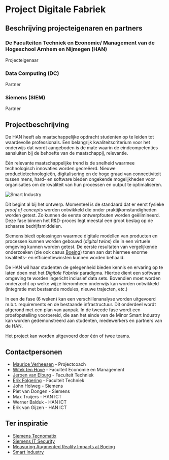 # Project Digitale Fabriek

## Beschrijving projecteigenaren en partners

### De Faculteiten Techniek en Economie/ Management van de Hogeschool Arnhem en Nijmegen (HAN)
Projecteigenaar

### Data Computing (DC)
Partner

### Siemens (SIEM)
Partner

## Projectbeschrijving
De HAN heeft als maatschappelijke opdracht studenten op te leiden tot waardevolle professionals. Een belangrijk kwaliteitscriterium voor het onderwijs dat wordt aangeboden is de mate waarin de eindcompetenties aansluiten bij de behoefte van de maatschappij, relevantie.

Één relevante maatschappelijke trend is de snelheid waarmee technologisch innovaties worden gecreëerd. Nieuwe productietechnologieën, digitalisering en de hoge graad van connectiviteit tussen mens, hard- en software bieden ongekende mogelijkheden voor organisaties om de kwaliteit van hun processen en output te optimaliseren.

![Smart Industry](http://www.automation-valley.de/files/2013/02/Smart-Industry-schema.jpg)

Dit begint al bij het ontwerp. Momenteel is de standaard dat er eerst fysieke *proof of concepts* worden ontwikkeld die onder praktijkomstandigheden worden getest. Zo kunnen de eerste ontwerpfouten worden geëlimineerd. Deze fase binnen het R&D-proces legt meestal een groot beslag op de schaarse bedrijfsmiddelen.

Siemens biedt oplossingen waarmee digitale modellen van producten en processen kunnen worden gebouwd (*digital twins*) die in een virtuele omgeving kunnen worden getest. De eerste resultaten van vergelijkende onderzoeken (zie ook casus [Boeing](https://youtu.be/P-qJ6U-ixX0)) tonen aan dat hiermee enorme kwaliteits- en efficientiewinsten kunnen worden behaald.

De HAN wil haar studenten de gelegenheid bieden kennis en ervaring op te laten doen met het *Digitale Fabriek* paradigma. Hiertoe dient een software omgeving te worden ingericht inclusief data sets. Bovendien moet worden onderzocht op welke wijze hieromheen onderwijs kan worden ontwikkeld (integratie met bestaande modules, nieuwe trajecten, etc.)

In een de fase (6 weken) kan een verschillenanalyse worden uitgevoerd m.b.t. requirements en de bestaande infrastructuur. Dit onderdeel wordt afgerond met een plan van aanpak. In de tweede fase wordt een proefopstelling voorbereid, die aan het einde van de Minor Smart Industry kan worden gedemonstreerd aan studenten, medewerkers en partners van de HAN.

Het project kan worden uitgevoerd door één of twee teams.

## Contactpersonen
+ [Maurice Verheesen](https://www.linkedin.com/in/mauriceverheesen/) - Projectcoach
+ [Witek ten Hove](https://www.linkedin.com/in/witektenhove/) - Faculteit Economie en Management
+ [Jeroen van Elburg](https://www.linkedin.com/in/jeroen-b-van-elburg-b2552620/) - Faculteit Techniek
+ [Erik Folgering](https://www.linkedin.com/in/efo73/) - Faculteit Techniek
+ John Holweg - Siemens
+ Piet van Dongen - Siemens
+ Max Truijers - HAN ICT
+ Werner Balduk - HAN ICT
+ Erik van Gijzen - HAN ICT


## Ter inspiratie

+ [Siemens Tecnomatix](https://www.cardsplmsolutions.nl/producten/tecnomatix)
+ [Siemens IT Security](https://www.siemens.com/innovation/en/home/pictures-of-the-future/digitalization-and-software/it-security-dossier.html)
+ [Measuring Augmented Reality Impacts at Boeing](https://youtu.be/P-qJ6U-ixX0)
+ [Smart Industry](https://www.smartindustry.nl/)

